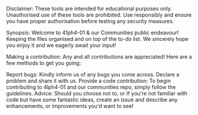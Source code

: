 
Disclaimer:
These tools are intended for educational purposes only. Unauthorised use of these tools are prohibited. Use responsibly and ensure you have proper authorisation before testing any security measures.


Synopsis: Welcome to 41ph4-01 & our Communities public endeavour! Keeping the files organised and on top of the to-do list. We sincerely hope you enjoy it and we eagerly await your input!

Making a contribution: Any and all contributions are appreciated! Here are a few methods to get you going:

Report bugs: Kindly inform us of any bugs you come across. Declare a problem and share it with us. Provide a code contribution: To begin contributing to 4lph4-01 and our communities repo, simply follow the guidelines. Advice: Should you choose not to, or If you're not familiar with code but have some fantastic ideas, create an issue and describe any enhancements, or improvements you'd want to see!
